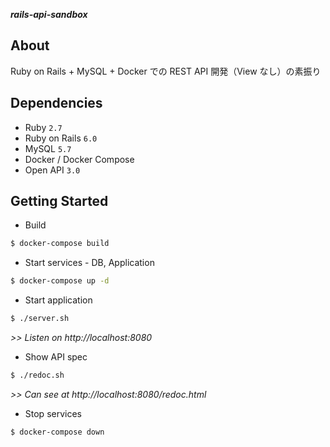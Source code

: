 ***rails-api-sandbox***

## About

Ruby on Rails + MySQL + Docker での REST API 開発（View なし）の素振り

## Dependencies

* Ruby `2.7`
* Ruby on Rails `6.0`
* MySQL `5.7`
* Docker / Docker Compose
* Open API `3.0`

## Getting Started

* Build

```bash
$ docker-compose build
```

* Start services - DB, Application

```bash
$ docker-compose up -d
```

* Start application

```bash
$ ./server.sh
```

*>> Listen on http://localhost:8080*

* Show API spec

```bash
$ ./redoc.sh
```

*>> Can see at http://localhost:8080/redoc.html*

* Stop services

```bash
$ docker-compose down
```
